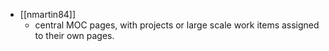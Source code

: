 - [[nmartin84]]
	- central MOC pages, with projects or large scale work items assigned to their own pages.